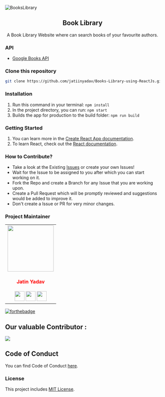 ![BooksLibrary](https://user-images.githubusercontent.com/73248007/135709031-5e403bf4-0559-4e84-a9e3-3fcd68273960.png)


<div align="center">
  <h2 align = "center">Book Library</h2>

  <p align = "center">A Book Library Website where can search books of your favourite authors. </p>
</div>

### API

- [Google Books API](https://developers.google.com/books/docs/v1/using)

### Clone this repository
```bash
git clone https://github.com/jatiinyadav/Books-Library-using-ReactJs.git
```

### Installation
 1. Run this command in your terminal: ```npm install```
 2. In the project directory, you can run: ``` npm start ```
 3. Builds the app for production to the build folder: ```npm run build```


### Getting Started

 1. You can learn more in the [Create React App documentation](https://facebook.github.io/create-react-app/docs/getting-started).
 2. To learn React, check out the [React documentation](https://reactjs.org/).

### How to Contribute?

- Take a look at the Existing [Issues](https://github.com/jatiinyadav/Books-Library-using-ReactJs/issues) or create your own Issues!
- Wait for the Issue to be assigned to you after which you can start working on it.
- Fork the Repo and create a Branch for any Issue that you are working upon.
- Create a Pull Request which will be promptly reviewed and suggestions would be added to improve it.
- Don't create a Issue or PR for very minor changes.

### Project Maintainer

<table>
<tr>
<td align="center" ><a href="https://github.com/jatiinyadav"><img src="https://avatars.githubusercontent.com/u/73248007?v=4" width=150px height=150px /></a></br> <h4 style="color:red;">Jatin Yadav</h4>
<a href="https://jatiinyadav.github.io/"><img src="https://img.icons8.com/fluency/50/000000/link.png" width="32px" height="32px"></a>
<a href="https://www.linkedin.com/in/jatiinyadav/"><img src="https://img.icons8.com/fluency/50/000000/linkedin.png" width="32px" height="32px"></a>
<a href="https://www.twitter.com/jatiin_yadav/"><img src="https://img.icons8.com/color/48/000000/twitter.png" width="32px" height="32px"></a></td>
</tr>
</table>

[![forthebadge](https://forthebadge.com/images/badges/built-with-love.svg)](https://jatiinyadav.github.io/)

## Our valuable Contributor :

<a href="https://github.com/jatiinyadav/Books-Library-using-ReactJs/graphs/contributors">
  <img src="https://contributors-img.web.app/image?repo=jatiinyadav/Books-Library-using-ReactJs" />
</a>

## Code of Conduct

You can find Code of Conduct [here](/CODE_OF_CONDUCT.md).

### License

This project includes [MIT License](/LICENSE).
